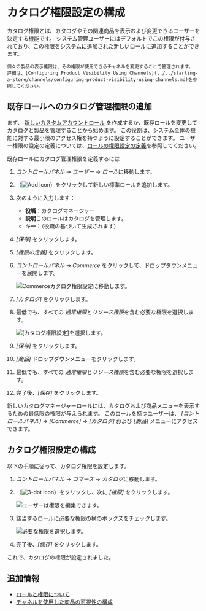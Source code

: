 # カタログ権限設定の構成

カタログ権限とは、カタログやその関連商品を表示および変更できるユーザーを決定する機能です。 システム管理ユーザーにはデフォルトでこの権限が付与されており、この権限をシステムに追加された新しいロールに追加することができます。

```{note}
個々の製品の表示権限は、その権限が使用できるチャネルを変更することで管理されます。 詳細は、[Configuring Product Visibility Using Channels](../../starting-a-store/channels/configuring-product-visibility-using-channels.md)を参照してください。
```

## 既存ロールへのカタログ管理権限の追加

まず、 [新しいカスタムアカウントロール](../../account-management/creating-a-custom-account-role.md) を作成するか、既存ロールを変更してカタログと製品を管理することから始めます。 この役割は、システム全体の機能に対する最小限のアクセス権を持つように設定することができます。 ユーザー権限の設定の定義については、[ロールの権限設定の定義](https://learn.liferay.com/dxp/7.x/en/users-and-permissions/roles-and-permissions/defining-role-permissions.html)を参照してください。

既存ロールにカタログ管理権限を定義するには

1.  *コントロールパネル* → *ユーザー* → *ロール*に移動します。

2.  （![Add icon](../../images/icon-add.png)）をクリックして新しい標準ロールを追加します。

3.  次のように入力します：

      - **役職**：カタログマネージャー
      - **説明**このロールはカタログを管理します。
      - **キー**：（役職の基づいて生成されます）

4.  *[保存]* をクリックします。

5.  *[権限の定義]* をクリックします。

6.  *コントロールパネル* → *Commerce* をクリックして、ドロップダウンメニューを展開します。

    ![Commerceカタログ権限設定に移動します。](./configuring-catalog-permissions/images/03.png)

7.  *[カタログ]* をクリックします。

8.  最低でも、すべての *通常権限*と*リソース権限*を含む必要な権限を選択します。

    ![[カタログ権限設定]を選択します。](./configuring-catalog-permissions/images/04.png)

9.  *[保存]* をクリックします。

10. *[商品]* ドロップダウンメニューをクリックします。

11. 最低でも、すべての *通常権限*と*リソース権限*を含む必要な権限を選択します。

12. 完了後、*[保存]* をクリックします。

新しいカタログマネージャーロールには、カタログおよび商品メニューを表示するための最低限の権限が与えられます。 このロールを持つユーザーは、 *[コントロールパネル]* → *[Commerce]* → *[カタログ]* および *[商品]* メニューにアクセスできます。

## カタログ権限設定の構成

以下の手順に従って、カタログ権限を設定します。

1.  *コントロールパネル* → *コマース* → *カタログ*に移動します。

2.  （![3-dot icon](../../images/icon-actions.png)）をクリックし、次に *[権限]* をクリックします。

    ![ユーザーは権限を編集できます。](./configuring-catalog-permissions/images/01.png)

3.  該当するロールに必要な権限の横のボックスをチェックします。

    ![必要な権限を選択します。](./configuring-catalog-permissions/images/02.png)

4.  完了後、*[保存]* をクリックします。

これで、カタログの権限が設定されました。

## 追加情報

  - [ロールと権限について](https://learn.liferay.com/dxp/7.x/en/users-and-permissions/roles-and-permissions/understanding-roles-and-permissions.html)
  - [チャネルを使用した商品の可視性の構成](../../starting-a-store/channels/configuring-product-visibility-using-channels.md)
